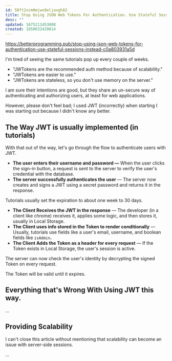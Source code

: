 ```yaml
---
id: 58ft2xcm0mjwn8eljaxgh82
title: Stop Using JSON Web Tokens For Authentication. Use Stateful Sessions Instead.
desc: ""
updated: 1675211453008
created: 1650632420814
---
```


https://betterprogramming.pub/stop-using-json-web-tokens-for-authentication-use-stateful-sessions-instead-c0a803931a5d

I'm tired of seeing the same tutorials pop up every couple of weeks.

- "JWTokens are the recommended auth method because of scalability."
- "JWTokens are easier to use."
- "JWTokens are stateless, so you don't use memory on the server."

I am sure their intentions are good, but they share an un-secure way of authenticating and authorizing users, at least for web applications.

However, please don't feel bad; I used JWT (incorrectly) when starting I was starting out because I didn't know any better.

## The Way JWT is usually implemented (in tutorials)

With that out of the way, let's go through the flow to authenticate users with JWT.

- **The user enters their username and password —** When the user clicks the sign-in button, a request is sent to the server to verify the user's credential with the database.
- **The server successfully authenticates the user** — The server now creates and signs a JWT using a secret password and returns it in the response.

Tutorials usually set the expiration to about one week to 30 days.

- **The Client Receives the JWT in the response** — The developer (in a client like chrome) receives it, applies some logic, and then stores it, usually in Local Storage.
- **The Client uses info stored in the Token to render conditionally** — Usually, tutorials use fields like a user's email, username, and boolean fields like `isAdmin`**.**
- **The Client Adds the Token as a header for every request** — If the Token exists in Local Storage, the user's session is active.

The server can now check the user's identity by decrypting the signed Token on every request.

The Token will be valid until it expires.

## Everything that's Wrong With Using JWT this way.

...

## Providing Scalability

I can't close this article without mentioning that scalability can become an issue with server-side sessions.

...
